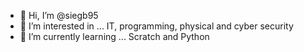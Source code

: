 - 👋 Hi, I’m @siegb95
- 👀 I’m interested in ... IT, programming, physical and cyber security
- 🌱 I’m currently learning ... Scratch and Python
<!---
siegb95/siegb95 is a ✨ special ✨ repository because its `README.md` (this file) appears on your GitHub profile.
You can click the Preview link to take a look at your changes.
--->
